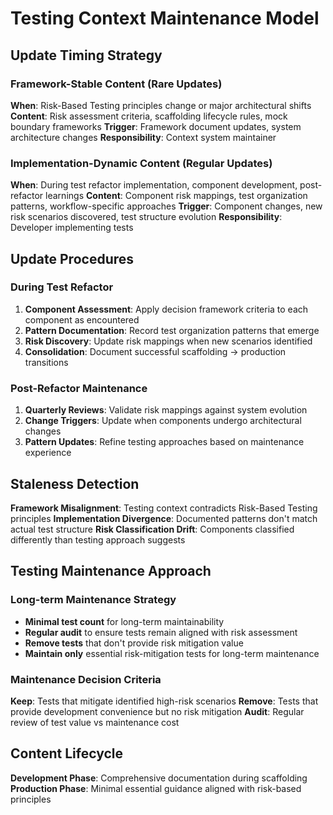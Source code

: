 # Testing Context Maintenance Model

## Update Timing Strategy

### Framework-Stable Content (Rare Updates)
**When**: Risk-Based Testing principles change or major architectural shifts
**Content**: Risk assessment criteria, scaffolding lifecycle rules, mock boundary frameworks
**Trigger**: Framework document updates, system architecture changes
**Responsibility**: Context system maintainer

### Implementation-Dynamic Content (Regular Updates)
**When**: During test refactor implementation, component development, post-refactor learnings
**Content**: Component risk mappings, test organization patterns, workflow-specific approaches
**Trigger**: Component changes, new risk scenarios discovered, test structure evolution
**Responsibility**: Developer implementing tests

## Update Procedures

### During Test Refactor
1. **Component Assessment**: Apply decision framework criteria to each component as encountered
2. **Pattern Documentation**: Record test organization patterns that emerge
3. **Risk Discovery**: Update risk mappings when new scenarios identified
4. **Consolidation**: Document successful scaffolding → production transitions

### Post-Refactor Maintenance
1. **Quarterly Reviews**: Validate risk mappings against system evolution
2. **Change Triggers**: Update when components undergo architectural changes
3. **Pattern Updates**: Refine testing approaches based on maintenance experience

## Staleness Detection

**Framework Misalignment**: Testing context contradicts Risk-Based Testing principles
**Implementation Divergence**: Documented patterns don't match actual test structure
**Risk Classification Drift**: Components classified differently than testing approach suggests

## Testing Maintenance Approach

### Long-term Maintenance Strategy
- **Minimal test count** for long-term maintainability
- **Regular audit** to ensure tests remain aligned with risk assessment
- **Remove tests** that don't provide risk mitigation value
- **Maintain only** essential risk-mitigation tests for long-term maintenance

### Maintenance Decision Criteria
**Keep**: Tests that mitigate identified high-risk scenarios
**Remove**: Tests that provide development convenience but no risk mitigation
**Audit**: Regular review of test value vs maintenance cost

## Content Lifecycle

**Development Phase**: Comprehensive documentation during scaffolding
**Production Phase**: Minimal essential guidance aligned with risk-based principles
